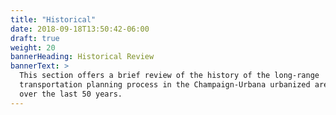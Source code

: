 ```yaml
---
title: "Historical"
date: 2018-09-18T13:50:42-06:00
draft: true
weight: 20
bannerHeading: Historical Review
bannerText: >
  This section offers a brief review of the history of the long-range
  transportation planning process in the Champaign-Urbana urbanized area
  over the last 50 years.
---
```

